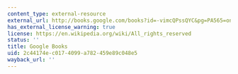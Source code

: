```yaml
---
content_type: external-resource
external_url: http://books.google.com/books?id=-vimcQPssQYC&pg=PA565=onepage
has_external_license_warning: true
license: https://en.wikipedia.org/wiki/All_rights_reserved
status: ''
title: Google Books
uid: 2c44174e-c017-4099-a782-459e89c048e5
wayback_url: ''
---
```

